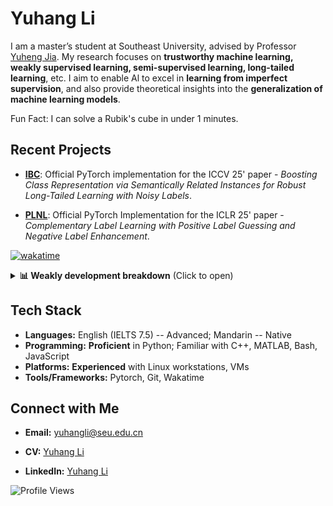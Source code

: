 # Yuhang Li

I am a master’s student at Southeast University, advised by Professor [Yuheng Jia](https://jyh-learning.github.io/). My research focuses on **trustworthy machine learning, weakly supervised learning, semi-supervised learning, long-tailed learning**, etc. I aim to enable Al to excel in **learning from imperfect supervision**, and also provide theoretical insights into the **generalization of machine learning models**.

Fun Fact: I can solve a Rubik's cube in under 1 minutes.

## Recent Projects
- **[IBC](https://github.com/yhli-ml/IBC)**: Official PyTorch implementation for the ICCV 25' paper - *Boosting Class Representation via Semantically Related Instances for Robust Long-Tailed Learning with Noisy Labels*.

- **[PLNL](https://github.com/yhli-ml/PLNL)**: Official PyTorch Implementation for the ICLR 25' paper - *Complementary Label Learning with Positive Label Guessing and Negative Label Enhancement*.

<!--![Yuhang's GitHub stats](https://github-readme-stats.vercel.app/api?username=yhli-ml&show=reviews,discussions_started,discussions_answered,prs_merged,prs_merged_percentage&show_icons=true&theme=radical)-->

<!--![Yuhang's WakaTime stats](https://github-readme-stats.vercel.app/api/wakatime?username=yhli-ml)-->


[![wakatime](https://wakatime.com/badge/user/1c37f4b6-0e23-4f22-8a33-28d3cc113867.svg)](https://wakatime.com/@1c37f4b6-0e23-4f22-8a33-28d3cc113867)

<details>
  <summary><b>📊 Weakly development breakdown</b> (Click to open)</summary>
  <br>
  
  <!--START_SECTION:waka-->

```python
From: 05 July 2025 - To: 12 July 2025

Total Time: 0 secs

No activity tracked
```

<!--END_SECTION:waka-->

</details>

## Tech Stack
- **Languages:** English (IELTS 7.5) -- Advanced; Mandarin -- Native
- **Programming:** **Proficient** in Python; Familiar with C++, MATLAB, Bash, JavaScript
- **Platforms:** **Experienced** with Linux workstations, VMs
- **Tools/Frameworks:** Pytorch, Git, Wakatime

## Connect with Me
- **Email:** [yuhangli@seu.edu.cn](mailto:yuhangli@seu.edu.cn)

- **CV:** [Yuhang Li](https://drive.google.com/file/d/1WifCJAp_UtDlwYg5ImrVB4p_5cXwZcfs/view?usp=sharing) 

- **LinkedIn:** [Yuhang Li](https://www.linkedin.com/in/yuhang-li-7782b5361/) 

![Profile Views](https://komarev.com/ghpvc/?username=yhli-ml&color=blue)
